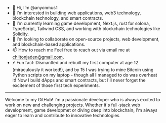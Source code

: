 - 👋 Hi, I’m @anyonmus1
- 👀 I’m interested in building web applications, web3 technology, blockchain technology, and smart contracts.
- 🌱 I’m currently learning game development, Next.js, rust for solona, TypeScript, Tailwind CSS, and working with blockchain technologies like Solidity.
- 💞️ I’m looking to collaborate on open-source projects, web development, and blockchain-based applications.
- 📫 How to reach me Feel free to reach out via email me at chiltonjaden@gmail.com.
- ⚡ Fun fact: Dismantled and rebuilt my first computer at age 12 (miraculously it worked!), and by 15 I was trying to mine Bitcoin using Python scripts on my laptop - though all I managed to do was overheat it! Now I build dApps and smart contracts, but I'll never forget the excitement of those first tech experiments.

---

Welcome to my GitHub! I’m a passionate developer who is always excited to work on new and challenging projects. 
Whether it's full-stack web development, game developmet or diving deep into blockchain, I'm always eager to learn and contribute to innovative technologies.
